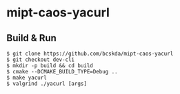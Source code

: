 # mipt-caos-yacurl

## Build & Run

```
$ git clone https://github.com/bcskda/mipt-caos-yacurl
$ git checkout dev-cli
$ mkdir -p build && cd build
$ cmake --DCMAKE_BUILD_TYPE=Debug ..
$ make yacurl
$ valgrind ./yacurl [args]
```
